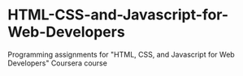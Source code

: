 # HTML-CSS-and-Javascript-for-Web-Developers
Programming assignments for "HTML, CSS, and Javascript for Web Developers" Coursera course
